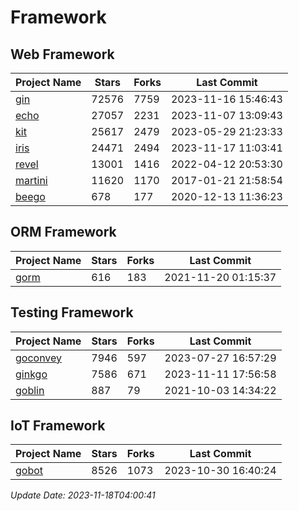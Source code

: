 # Framework

## Web Framework
| Project Name | Stars | Forks | Last Commit |
| ------------ | ----- | ----- | ----------- |
| [gin](https://github.com/gin-gonic/gin) | 72576 | 7759 | 2023-11-16 15:46:43 |
| [echo](https://github.com/labstack/echo) | 27057 | 2231 | 2023-11-07 13:09:43 |
| [kit](https://github.com/go-kit/kit) | 25617 | 2479 | 2023-05-29 21:23:33 |
| [iris](https://github.com/kataras/iris) | 24471 | 2494 | 2023-11-17 11:03:41 |
| [revel](https://github.com/revel/revel) | 13001 | 1416 | 2022-04-12 20:53:30 |
| [martini](https://github.com/go-martini/martini) | 11620 | 1170 | 2017-01-21 21:58:54 |
| [beego](https://github.com/astaxie/beego) | 678 | 177 | 2020-12-13 11:36:23 |

## ORM Framework
| Project Name | Stars | Forks | Last Commit |
| ------------ | ----- | ----- | ----------- |
| [gorm](https://github.com/jinzhu/gorm) | 616 | 183 | 2021-11-20 01:15:37 |

## Testing Framework
| Project Name | Stars | Forks | Last Commit |
| ------------ | ----- | ----- | ----------- |
| [goconvey](https://github.com/smartystreets/goconvey) | 7946 | 597 | 2023-07-27 16:57:29 |
| [ginkgo](https://github.com/onsi/ginkgo) | 7586 | 671 | 2023-11-11 17:56:58 |
| [goblin](https://github.com/franela/goblin) | 887 | 79 | 2021-10-03 14:34:22 |

## IoT Framework
| Project Name | Stars | Forks | Last Commit |
| ------------ | ----- | ----- | ----------- |
| [gobot](https://github.com/hybridgroup/gobot) | 8526 | 1073 | 2023-10-30 16:40:24 |

*Update Date: 2023-11-18T04:00:41*